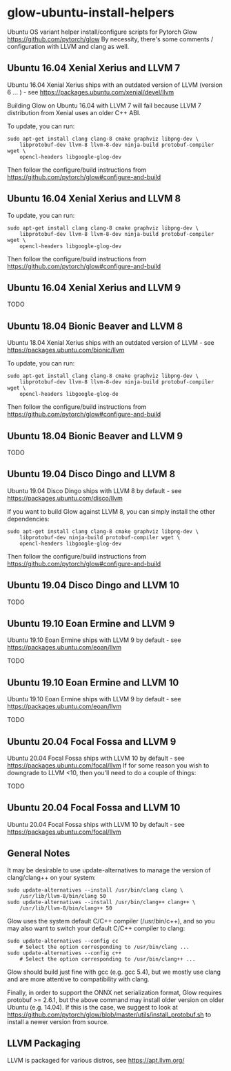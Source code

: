 # glow-ubuntu-install-helpers

Ubuntu OS variant helper install/configure scripts for Pytorch Glow <https://github.com/pytorch/glow>
By necessity, there's some comments / configuration with LLVM and clang as well.

## Ubuntu 16.04 Xenial Xerius and LLVM 7
Ubuntu 16.04 Xenial Xerius ships with an outdated version of LLVM (version 6 ... ) - see <https://packages.ubuntu.com/xenial/devel/llvm>

Building Glow on Ubuntu 16.04 with LLVM 7 will fail because LLVM 7 distribution from Xenial uses an older C++ ABI.

To update, you can run:

    sudo apt-get install clang clang-8 cmake graphviz libpng-dev \
        libprotobuf-dev llvm-8 llvm-8-dev ninja-build protobuf-compiler wget \
        opencl-headers libgoogle-glog-dev

Then follow the configure/build instructions from <https://github.com/pytorch/glow#configure-and-build>

## Ubuntu 16.04 Xenial Xerius and LLVM 8

To update, you can run:

    sudo apt-get install clang clang-8 cmake graphviz libpng-dev \
        libprotobuf-dev llvm-8 llvm-8-dev ninja-build protobuf-compiler wget \
        opencl-headers libgoogle-glog-dev

Then follow the configure/build instructions from <https://github.com/pytorch/glow#configure-and-build>

## Ubuntu 16.04 Xenial Xerius and LLVM 9

TODO

## Ubuntu 18.04 Bionic Beaver and LLVM 8

Ubuntu 18.04 Xenial Xerius ships with an outdated version of LLVM - see <https://packages.ubuntu.com/bionic/llvm>

To update, you can run:

    sudo apt-get install clang clang-8 cmake graphviz libpng-dev \
        libprotobuf-dev llvm-8 llvm-8-dev ninja-build protobuf-compiler wget \
        opencl-headers libgoogle-glog-de
        
Then follow the configure/build instructions from <https://github.com/pytorch/glow#configure-and-build>

## Ubuntu 18.04 Bionic Beaver and LLVM 9

TODO

## Ubuntu 19.04 Disco Dingo and LLVM 8

Ubuntu 19.04 Disco Dingo ships with LLVM 8 by default - see <https://packages.ubuntu.com/disco/llvm>

If you want to build Glow against LLVM 8, you can simply install the other dependencies:

    sudo apt-get install clang clang-8 cmake graphviz libpng-dev \
        libprotobuf-dev ninja-build protobuf-compiler wget \
        opencl-headers libgoogle-glog-dev

Then follow the configure/build instructions from <https://github.com/pytorch/glow#configure-and-build>

## Ubuntu 19.04 Disco Dingo and LLVM 10

TODO

## Ubuntu 19.10 Eoan Ermine and LLVM 9

Ubuntu 19.10 Eoan Ermine ships with LLVM 9 by default - see https://packages.ubuntu.com/eoan/llvm

TODO

## Ubuntu 19.10 Eoan Ermine and LLVM 10

Ubuntu 19.10 Eoan Ermine ships with LLVM 9 by default - see https://packages.ubuntu.com/eoan/llvm

TODO

## Ubuntu 20.04 Focal Fossa and LLVM 9

Ubuntu 20.04 Focal Fossa ships with LLVM 10 by default - see https://packages.ubuntu.com/focal/llvm
If for some reason you wish to downgrade to LLVM <10, then you'll need to do a couple of things:

TODO

## Ubuntu 20.04 Focal Fossa and LLVM 10

Ubuntu 20.04 Focal Fossa ships with LLVM 10 by default - see https://packages.ubuntu.com/focal/llvm

## General Notes

It may be desirable to use update-alternatives to manage the version of clang/clang++ on your system:

    sudo update-alternatives --install /usr/bin/clang clang \
        /usr/lib/llvm-8/bin/clang 50
    sudo update-alternatives --install /usr/bin/clang++ clang++ \
        /usr/lib/llvm-8/bin/clang++ 50

Glow uses the system default C/C++ compiler (/usr/bin/c++), and so you may also want to switch your default C/C++ compiler to clang:

    sudo update-alternatives --config cc
        # Select the option corresponding to /usr/bin/clang ...
    sudo update-alternatives --config c++
        # Select the option corresponding to /usr/bin/clang++ ...

Glow should build just fine with gcc (e.g. gcc 5.4), but we mostly use clang and are more attentive to compatibility with clang.

Finally, in order to support the ONNX net serialization format, Glow requires protobuf >= 2.6.1, but the above command may install older version on older Ubuntu (e.g. 14.04). If this is the case, we suggest to look at <https://github.com/pytorch/glow/blob/master/utils/install_protobuf.sh> to install a newer version from source.

## LLVM Packaging

LLVM is packaged for various distros, see https://apt.llvm.org/
